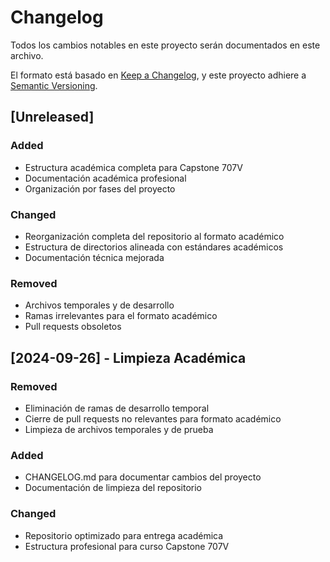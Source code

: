 # Changelog

Todos los cambios notables en este proyecto serán documentados en este archivo.

El formato está basado en [Keep a Changelog](https://keepachangelog.com/en/1.0.0/),
y este proyecto adhiere a [Semantic Versioning](https://semver.org/spec/v2.0.0.html).

## [Unreleased]

### Added
- Estructura académica completa para Capstone 707V
- Documentación académica profesional
- Organización por fases del proyecto

### Changed
- Reorganización completa del repositorio al formato académico
- Estructura de directorios alineada con estándares académicos
- Documentación técnica mejorada

### Removed
- Archivos temporales y de desarrollo
- Ramas irrelevantes para el formato académico
- Pull requests obsoletos

## [2024-09-26] - Limpieza Académica

### Removed
- Eliminación de ramas de desarrollo temporal
- Cierre de pull requests no relevantes para formato académico
- Limpieza de archivos temporales y de prueba

### Added
- CHANGELOG.md para documentar cambios del proyecto
- Documentación de limpieza del repositorio

### Changed
- Repositorio optimizado para entrega académica
- Estructura profesional para curso Capstone 707V
